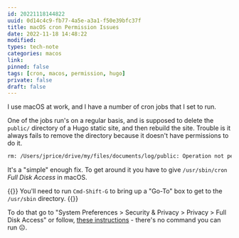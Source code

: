 ```yaml
---
id: 20221118144822
uuid: 0d14c4c9-fb77-4a5e-a3a1-f50e39bfc37f
title: macOS cron Permission Issues
date: 2022-11-18 14:48:22
modified: 
types: tech-note
categories: macos
link: 
pinned: false
tags: [cron, macos, permission, hugo]
private: false
draft: false
---
```


I use macOS at work, and I have a number of cron jobs that I set to run. 

One of the jobs run's on a regular basis, and is supposed to delete the `public/` directory of a Hugo static site, and then rebuild the site. Trouble is it always fails to remove the directory because it doesn't have permissions to do it.

```sh
rm: /Users/jprice/drive/my/files/documents/log/public: Operation not permitted
```

It's a "simple" enough fix. To get around it you have to give `/usr/sbin/cron` _Full Disk Access_ in macOS. 

{{<admonition tip>}}
You'll need to run `Cmd-Shift-G` to bring up a "Go-To" box to get to the `/usr/sbin` directory.
{{</admonition>}}

To do that go to "System Preferences > Security & Privacy > Privacy > Full Disk Access" or follow, [these instructions](https://osxdaily.com/2020/04/27/fix-cron-permissions-macos-full-disk-access/) - there's no command you can run ☹️. 
